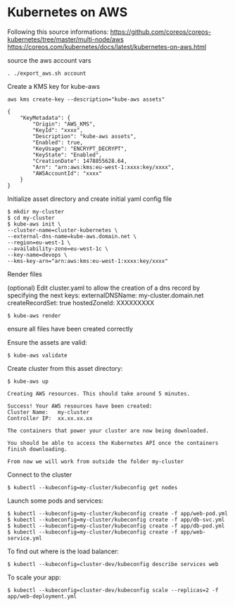 # Kubernetes on AWS

Following this source informations:
https://github.com/coreos/coreos-kubernetes/tree/master/multi-node/aws
https://coreos.com/kubernetes/docs/latest/kubernetes-on-aws.html

source the aws account vars
```
. ./export_aws.sh account
```

Create a KMS key for kube-aws

```
aws kms create-key --description="kube-aws assets"

{
    "KeyMetadata": {
        "Origin": "AWS_KMS",
        "KeyId": "xxxx",
        "Description": "kube-aws assets",
        "Enabled": true,
        "KeyUsage": "ENCRYPT_DECRYPT",
        "KeyState": "Enabled",
        "CreationDate": 1478855628.64,
        "Arn": "arn:aws:kms:eu-west-1:xxxx:key/xxxx",
        "AWSAccountId": "xxxx"
    }
}
```



Initialize asset directory and create initial yaml config file

```
$ mkdir my-cluster
$ cd my-cluster
$ kube-aws init \
--cluster-name=cluster-kubernetes \
--external-dns-name=kube-aws.domain.net \
--region=eu-west-1 \
--availability-zone=eu-west-1c \
--key-name=devops \
--kms-key-arn="arn:aws:kms:eu-west-1:xxxx:key/xxxx"
```
Render files

(optional) Edit cluster.yaml to allow the creation of a dns record by specifying the next keys:
externalDNSName: my-cluster.domain.net
createRecordSet: true
hostedZoneId: XXXXXXXXX

```
$ kube-aws render
```

ensure all files have been created correctly

Ensure the assets are valid:

```
$ kube-aws validate
```

Create cluster from this asset directory:
```
$ kube-aws up

Creating AWS resources. This should take around 5 minutes.

Success! Your AWS resources have been created:
Cluster Name:	my-cluster
Controller IP:	xx.xx.xx.xx  

The containers that power your cluster are now being downloaded.

You should be able to access the Kubernetes API once the containers finish downloading.

From now we will work from outside the folder my-cluster
```
Connect to the cluster
```
$ kubectl --kubeconfig=my-cluster/kubeconfig get nodes
```
Launch some pods and services:
```
$ kubectl --kubeconfig=my-cluster/kubeconfig create -f app/web-pod.yml
$ kubectl --kubeconfig=my-cluster/kubeconfig create -f app/db-svc.yml
$ kubectl --kubeconfig=my-cluster/kubeconfig create -f app/db-pod.yml
$ kubectl --kubeconfig=my-cluster/kubeconfig create -f app/web-service.yml
```
To find out where is the load balancer:
```
$ kubectl --kubeconfig=cluster-dev/kubeconfig describe services web
```
To scale your app:
```
$ kubectl --kubeconfig=cluster-dev/kubeconfig scale --replicas=2 -f app/web-deployment.yml
```